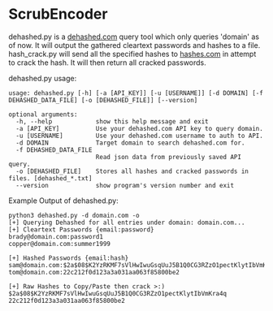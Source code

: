 # ScrubEncoder
dehashed.py is a  <a href="https://dehashed.com">dehashed.com</a> query tool which only queries 'domain' as of now. It will output the gathered cleartext passwords and hashes to a file.
hash_crack.py will send all the specified hashes to <a href="https://hashes.com">hashes.com</a> in attempt to crack the hash. It will then return all cracked passwords.

dehashed.py usage:
```
usage: dehashed.py [-h] [-a [API_KEY]] [-u [USERNAME]] [-d DOMAIN] [-f DEHASHED_DATA_FILE] [-o [DEHASHED_FILE]] [--version]

optional arguments:
  -h, --help            show this help message and exit
  -a [API_KEY]          Use your dehashed.com API key to query domain.
  -u [USERNAME]         Use your dehashed.com username to auth to API.
  -d DOMAIN             Target domain to search dehashed.com for.
  -f DEHASHED_DATA_FILE
                        Read json data from previously saved API query.
  -o [DEHASHED_FILE]    Stores all hashes and cracked passwords in files. [dehashed_*.txt]
  --version             show program's version number and exit
```

Example Output of dehashed.py:
```
python3 dehashed.py -d domain.com -o
[+] Querying Dehashed for all entries under domain: domain.com...
[+] Cleartext Passwords {email:password}
brady@domain.com:password1
copper@domain.com:summer1999

[+] Hashed Passwords {email:hash}
sam@domain.com:$2a$08$K2YzRKMF7sVlHwIwuGsqUuJ5B1Q0CG3RZzO1pectKlytIbVmKra4q
tom@domain.com:22c212f0d123a3a031aa063f85800be2

[+] Raw Hashes to Copy/Paste then crack >:)
$2a$08$K2YzRKMF7sVlHwIwuGsqUuJ5B1Q0CG3RZzO1pectKlytIbVmKra4q
22c212f0d123a3a031aa063f85800be2
```
